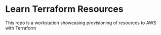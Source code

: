 # Learn Terraform Resources

This repo is a workstation showcasing provisioning of resources to AWS with Terraform
